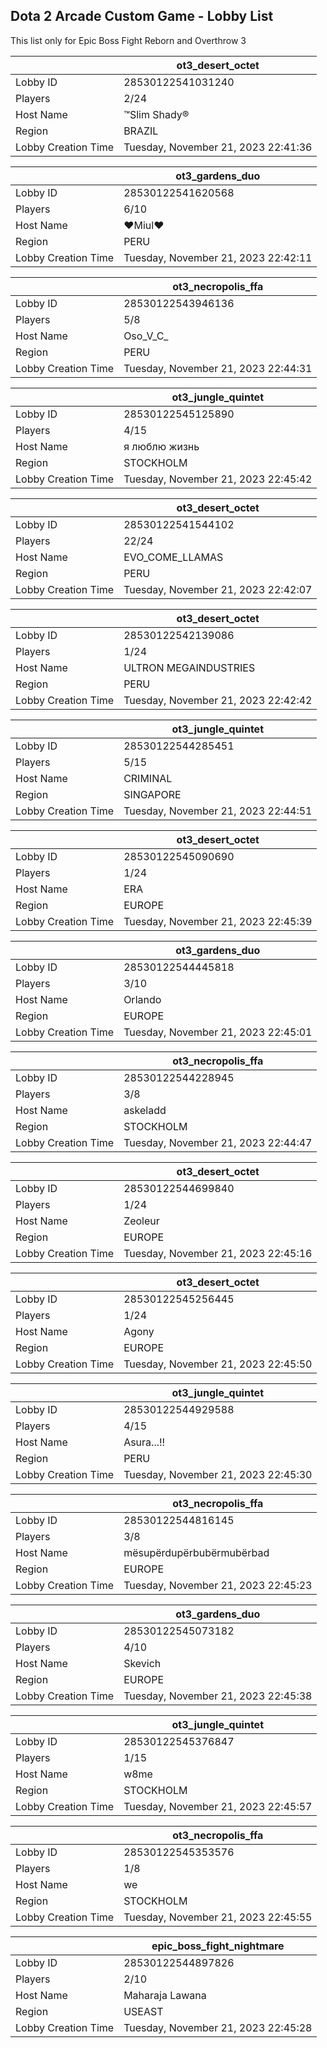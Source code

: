 ## Dota 2 Arcade Custom Game - Lobby List

This list only for Epic Boss Fight Reborn and Overthrow 3

|  | ot3_desert_octet |
| ------ | ------ |
| Lobby ID | 28530122541031240 |
| Players | 2/24 |
| Host Name | ™Slim Shady® |
| Region | BRAZIL |
| Lobby Creation Time | Tuesday, November 21, 2023 22:41:36 |


|  | ot3_gardens_duo |
| ------ | ------ |
| Lobby ID | 28530122541620568 |
| Players | 6/10 |
| Host Name | ♥Miul♥ |
| Region | PERU |
| Lobby Creation Time | Tuesday, November 21, 2023 22:42:11 |


|  | ot3_necropolis_ffa |
| ------ | ------ |
| Lobby ID | 28530122543946136 |
| Players | 5/8 |
| Host Name | Oso_V_C_ |
| Region | PERU |
| Lobby Creation Time | Tuesday, November 21, 2023 22:44:31 |


|  | ot3_jungle_quintet |
| ------ | ------ |
| Lobby ID | 28530122545125890 |
| Players | 4/15 |
| Host Name | я люблю жизнь |
| Region | STOCKHOLM |
| Lobby Creation Time | Tuesday, November 21, 2023 22:45:42 |


|  | ot3_desert_octet |
| ------ | ------ |
| Lobby ID | 28530122541544102 |
| Players | 22/24 |
| Host Name | EVO_COME_LLAMAS |
| Region | PERU |
| Lobby Creation Time | Tuesday, November 21, 2023 22:42:07 |


|  | ot3_desert_octet |
| ------ | ------ |
| Lobby ID | 28530122542139086 |
| Players | 1/24 |
| Host Name | ULTRON MEGAINDUSTRIES |
| Region | PERU |
| Lobby Creation Time | Tuesday, November 21, 2023 22:42:42 |


|  | ot3_jungle_quintet |
| ------ | ------ |
| Lobby ID | 28530122544285451 |
| Players | 5/15 |
| Host Name | CRIMINAL |
| Region | SINGAPORE |
| Lobby Creation Time | Tuesday, November 21, 2023 22:44:51 |


|  | ot3_desert_octet |
| ------ | ------ |
| Lobby ID | 28530122545090690 |
| Players | 1/24 |
| Host Name | ERA |
| Region | EUROPE |
| Lobby Creation Time | Tuesday, November 21, 2023 22:45:39 |


|  | ot3_gardens_duo |
| ------ | ------ |
| Lobby ID | 28530122544445818 |
| Players | 3/10 |
| Host Name | Orlando |
| Region | EUROPE |
| Lobby Creation Time | Tuesday, November 21, 2023 22:45:01 |


|  | ot3_necropolis_ffa |
| ------ | ------ |
| Lobby ID | 28530122544228945 |
| Players | 3/8 |
| Host Name | askeladd |
| Region | STOCKHOLM |
| Lobby Creation Time | Tuesday, November 21, 2023 22:44:47 |


|  | ot3_desert_octet |
| ------ | ------ |
| Lobby ID | 28530122544699840 |
| Players | 1/24 |
| Host Name | Zeoleur |
| Region | EUROPE |
| Lobby Creation Time | Tuesday, November 21, 2023 22:45:16 |


|  | ot3_desert_octet |
| ------ | ------ |
| Lobby ID | 28530122545256445 |
| Players | 1/24 |
| Host Name | Agony |
| Region | EUROPE |
| Lobby Creation Time | Tuesday, November 21, 2023 22:45:50 |


|  | ot3_jungle_quintet |
| ------ | ------ |
| Lobby ID | 28530122544929588 |
| Players | 4/15 |
| Host Name | Asura...!! |
| Region | PERU |
| Lobby Creation Time | Tuesday, November 21, 2023 22:45:30 |


|  | ot3_necropolis_ffa |
| ------ | ------ |
| Lobby ID | 28530122544816145 |
| Players | 3/8 |
| Host Name | mësupërdupërbubërmubërbad |
| Region | EUROPE |
| Lobby Creation Time | Tuesday, November 21, 2023 22:45:23 |


|  | ot3_gardens_duo |
| ------ | ------ |
| Lobby ID | 28530122545073182 |
| Players | 4/10 |
| Host Name | Skevich |
| Region | EUROPE |
| Lobby Creation Time | Tuesday, November 21, 2023 22:45:38 |


|  | ot3_jungle_quintet |
| ------ | ------ |
| Lobby ID | 28530122545376847 |
| Players | 1/15 |
| Host Name | w8me |
| Region | STOCKHOLM |
| Lobby Creation Time | Tuesday, November 21, 2023 22:45:57 |


|  | ot3_necropolis_ffa |
| ------ | ------ |
| Lobby ID | 28530122545353576 |
| Players | 1/8 |
| Host Name | we |
| Region | STOCKHOLM |
| Lobby Creation Time | Tuesday, November 21, 2023 22:45:55 |


|  | epic_boss_fight_nightmare |
| ------ | ------ |
| Lobby ID | 28530122544897826 |
| Players | 2/10 |
| Host Name | Maharaja Lawana |
| Region | USEAST |
| Lobby Creation Time | Tuesday, November 21, 2023 22:45:28 |


